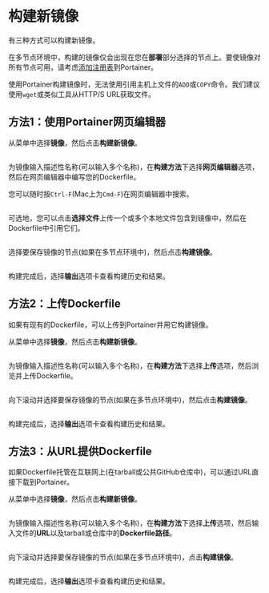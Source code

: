 # 构建新镜像

有三种方式可以构建新镜像。

在多节点环境中，构建的镜像仅会出现在您在**部署**部分选择的节点上。要使镜像对所有节点可用，请考虑[添加注册表](../../../admin/registries/add/)到Portainer。

使用Portainer构建镜像时，无法使用引用主机上文件的`ADD`或`COPY`命令。我们建议使用`wget`或类似工具从HTTP/S URL获取文件。

## 方法1：使用Portainer网页编辑器

从菜单中选择**镜像**，然后点击**构建新镜像**。

<figure><img src="../..//assets/2.15-docker_images_build_image.gif" alt=""><figcaption></figcaption></figure>

为镜像输入描述性名称(可以输入多个名称)，在**构建方法**下选择**网页编辑器**选项，然后在网页编辑器中编写您的Dockerfile。

您可以随时按`Ctrl-F`(Mac上为`Cmd-F`)在网页编辑器中搜索。

<figure><img src="../..//assets/2.15-docker_images_build_web_editor.png" alt=""><figcaption></figcaption></figure>

可选地，您可以点击**选择文件**上传一个或多个本地文件包含到镜像中，然后在Dockerfile中引用它们。

<figure><img src="../..//assets/2.16-images-build-upload.png" alt=""><figcaption></figcaption></figure>

选择要保存镜像的节点(如果在多节点环境中)，然后点击**构建镜像**。

<figure><img src="../..//assets/2.15-docker_images_build_deployment.png" alt=""><figcaption></figcaption></figure>

构建完成后，选择**输出**选项卡查看构建历史和结果。

## 方法2：上传Dockerfile

如果有现有的Dockerfile，可以上传到Portainer并用它构建镜像。

从菜单中选择**镜像**，然后点击**构建新镜像**。

<figure><img src="../..//assets/2.15-docker_images_build_image_upload.gif" alt=""><figcaption></figcaption></figure>

为镜像输入描述性名称(可以输入多个名称)，在**构建方法**下选择**上传**选项，然后浏览并上传Dockerfile。

<figure><img src="../..//assets/2.15-docker_images_build_upload.png" alt=""><figcaption></figcaption></figure>

向下滚动并选择要保存镜像的节点(如果在多节点环境中)，然后点击**构建镜像**。

<figure><img src="../..//assets/2.15-docker_images_build_deployment.png" alt=""><figcaption></figcaption></figure>

构建完成后，选择**输出**选项卡查看构建历史和结果。

## 方法3：从URL提供Dockerfile

如果Dockerfile托管在互联网上(在tarball或公共GitHub仓库中)，可以通过URL直接下载到Portainer。

从菜单中选择**镜像**，然后点击**构建新镜像**。

<figure><img src="../..//assets/2.15-docker_images_build_image_URL.gif" alt=""><figcaption></figcaption></figure>

为镜像输入描述性名称(可以输入多个名称)，在**构建方法**下选择**上传**选项，然后输入文件的**URL**以及tarball或仓库中的**Dockerfile路径**。

<figure><img src="../..//assets/2.15-docker_images_build_URL.png" alt=""><figcaption></figcaption></figure>

向下滚动并选择要保存镜像的节点(如果在多节点环境中)，点击**构建镜像**。

<figure><img src="../..//assets/2.15-docker_images_build_deployment.png" alt=""><figcaption></figcaption></figure>

构建完成后，选择**输出**选项卡查看构建历史和结果。
